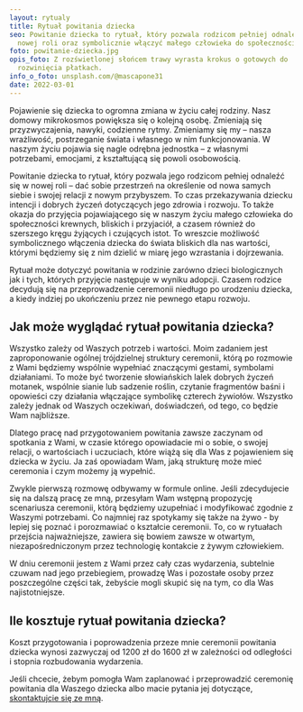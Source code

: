```yaml
---
layout: rytualy
title: Rytuał powitania dziecka
seo: Powitanie dziecka to rytuał, który pozwala rodzicom pełniej odnaleźć się w
  nowej roli oraz symbolicznie włączyć małego człowieka do społeczności.
foto: powitanie-dziecka.jpg
opis_foto: Z rozświetlonej słońcem trawy wyrasta krokus o gotowych do
  rozwinięcia płatkach.
info_o_foto: unsplash.com/@mascapone31
date: 2022-03-01
---
```

Pojawienie się dziecka to ogromna zmiana w życiu całej rodziny. Nasz domowy mikrokosmos powiększa się o kolejną osobę. Zmieniają się przyzwyczajenia, nawyki, codzienne rytmy. Zmieniamy się my – nasza wrażliwość, postrzeganie świata i własnego w nim funkcjonowania. W naszym życiu pojawia się nagle odrębna jednostka – z własnymi potrzebami, emocjami, z kształtującą się powoli osobowością.

Powitanie dziecka to rytuał, który pozwala jego rodzicom pełniej odnaleźć się w nowej roli – dać sobie przestrzeń na określenie od nowa samych siebie i swojej relacji z nowym przybyszem. To czas przekazywania dziecku intencji i dobrych życzeń dotyczących jego zdrowia i rozwoju. To także okazja do przyjęcia pojawiającego się w naszym życiu małego człowieka do społeczności krewnych, bliskich i przyjaciół, a czasem również do szerszego kręgu żyjących i czujących istot. To wreszcie możliwość symbolicznego włączenia dziecka do świata bliskich dla nas wartości, którymi będziemy się z nim dzielić w miarę jego wzrastania i dojrzewania.

Rytuał może dotyczyć powitania w rodzinie zarówno dzieci biologicznych jak i tych, których przyjęcie następuje w wyniku adopcji. Czasem rodzice decydują się na przeprowadzenie ceremonii niedługo po urodzeniu dziecka, a kiedy indziej po ukończeniu przez nie pewnego etapu rozwoju.

## J﻿ak może wyglądać rytuał powitania dziecka?

W﻿szystko zależy od Waszych potrzeb i wartości. Moim zadaniem jest zaproponowanie ogólnej trójdzielnej struktury ceremonii, którą po rozmowie z Wami będziemy wspólnie wypełniać znaczącymi gestami, symbolami działaniami. To może być tworzenie słowiańskich lalek dobrych życzeń motanek, wspólnie sianie lub sadzenie roślin, czytanie fragmentów baśni i opowieści czy działania włączające symbolikę czterech żywiołów. Wszystko zależy jednak od Waszych oczekiwań, doświadczeń, od tego, co będzie Wam najbliższe.

Dlatego pracę nad przygotowaniem powitania zawsze zaczynam od spotkania z Wami, w czasie którego opowiadacie mi o sobie, o swojej relacji, o wartościach i uczuciach, które wiążą się dla Was z pojawieniem się dziecka w życiu. Ja zaś opowiadam Wam, jaką strukturę może mieć ceremonia i czym możemy ją wypełnić.

Zwykle pierwszą rozmowę odbywamy w formule online. Jeśli zdecydujecie się na dalszą pracę ze mną, przesyłam Wam wstępną propozycję scenariusza ceremonii, którą będziemy uzupełniać i modyfikować zgodnie z Waszymi potrzebami. Co najmniej raz spotykamy się także na żywo - by lepiej się poznać i porozmawiać o kształcie ceremonii. To, co w rytuałach przejścia najważniejsze, zawiera się bowiem zawsze w otwartym, niezapośredniczonym przez technologię kontakcie z żywym człowiekiem.

W﻿ dniu ceremonii jestem z Wami przez cały czas wydarzenia, subtelnie czuwam nad jego przebiegiem,  prowadzę Was i pozostałe osoby przez poszczególne części tak, żebyście mogli skupić się na tym, co dla Was najistotniejsze.

## Ile kosztuje rytuał powitania dziecka?

K﻿oszt przygotowania i poprowadzenia przeze mnie ceremonii powitania dziecka wynosi zazwyczaj od 1200 zł do 1600 zł w zależności od odległości i stopnia rozbudowania wydarzenia.

Jeśli chcecie, żebym pomogła Wam zaplanować i przeprowadzić ceremonię powitania dla Waszego dziecka albo macie pytania jej dotyczące, [skontaktujcie się ze mną](/kontakt/).